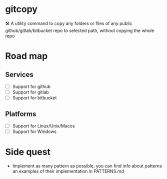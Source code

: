 # gitcopy
🛠️ A utility command to copy any folders or files of any public github/gitlab/bitbucket repo to selected path, without copying the whole repo

# Road map

## Services
- [ ] Support for github
- [ ] Support for gitlab
- [ ] Support for bitbucket

## Platforms
- [ ] Support for Linux/Unix/Macos
- [ ] Support for Windows

# Side quest
- Implement as many pattern as possible, you can find info about patterns an examples of their implementation in PATTERNS.md
